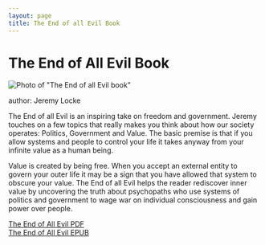 ```yaml
---
layout: page
title: The End of all Evil Book
---
```


# The End of All Evil Book

![Photo of "The End of all Evil book"][logo]

[logo]: https://scottrlarson.github.io/activism/commonwealths/images/end-of-all-evil.jpg

author: Jeremy Locke

The End of all Evil is an inspiring take on freedom and government. Jeremy touches on a few topics that really makes you think about how our society operates: Politics, Government and Value. The basic premise is that if you allow systems and people to control your life it takes anyway from your infinite value as a human being.

Value is created by being free. When you accept an external entity to govern your outer life it may be a sign that you have allowed that system to obscure your value. The End of all Evil helps the reader rediscover inner value by uncovering the truth about psychopaths who use systems of politics and government to wage war on individual consciousness and gain power over people.

[The End of All Evil PDF](files/End-Of-All-Evil.pdf)  
[The End of All Evil EPUB](files/End-Of-All-Evil.epub)  